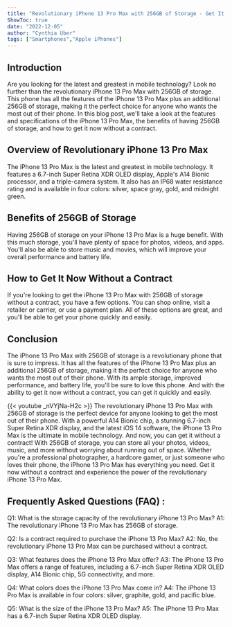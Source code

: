 ```yaml
---
title: "Revolutionary iPhone 13 Pro Max with 256GB of Storage - Get It Now Without a Contract!"
ShowToc: true 
date: "2022-12-05"
author: "Cynthia Uber" 
tags: ["Smartphones","Apple iPhones"]
---
```

## Introduction

Are you looking for the latest and greatest in mobile technology? Look no further than the revolutionary iPhone 13 Pro Max with 256GB of storage. This phone has all the features of the iPhone 13 Pro Max plus an additional 256GB of storage, making it the perfect choice for anyone who wants the most out of their phone. In this blog post, we'll take a look at the features and specifications of the iPhone 13 Pro Max, the benefits of having 256GB of storage, and how to get it now without a contract.

## Overview of Revolutionary iPhone 13 Pro Max

The iPhone 13 Pro Max is the latest and greatest in mobile technology. It features a 6.7-inch Super Retina XDR OLED display, Apple's A14 Bionic processor, and a triple-camera system. It also has an IP68 water resistance rating and is available in four colors: silver, space gray, gold, and midnight green.

## Benefits of 256GB of Storage

Having 256GB of storage on your iPhone 13 Pro Max is a huge benefit. With this much storage, you'll have plenty of space for photos, videos, and apps. You'll also be able to store music and movies, which will improve your overall performance and battery life.

## How to Get It Now Without a Contract

If you're looking to get the iPhone 13 Pro Max with 256GB of storage without a contract, you have a few options. You can shop online, visit a retailer or carrier, or use a payment plan. All of these options are great, and you'll be able to get your phone quickly and easily.

## Conclusion

The iPhone 13 Pro Max with 256GB of storage is a revolutionary phone that is sure to impress. It has all the features of the iPhone 13 Pro Max plus an additional 256GB of storage, making it the perfect choice for anyone who wants the most out of their phone. With its ample storage, improved performance, and battery life, you'll be sure to love this phone. And with the ability to get it now without a contract, you can get it quickly and easily.

{{< youtube _nVYjNa-H2c >}} 
The revolutionary iPhone 13 Pro Max with 256GB of storage is the perfect device for anyone looking to get the most out of their phone. With a powerful A14 Bionic chip, a stunning 6.7-inch Super Retina XDR display, and the latest iOS 14 software, the iPhone 13 Pro Max is the ultimate in mobile technology. And now, you can get it without a contract! With 256GB of storage, you can store all your photos, videos, music, and more without worrying about running out of space. Whether you're a professional photographer, a hardcore gamer, or just someone who loves their phone, the iPhone 13 Pro Max has everything you need. Get it now without a contract and experience the power of the revolutionary iPhone 13 Pro Max.

## Frequently Asked Questions (FAQ) :
Q1: What is the storage capacity of the revolutionary iPhone 13 Pro Max?
A1: The revolutionary iPhone 13 Pro Max has 256GB of storage.

Q2: Is a contract required to purchase the iPhone 13 Pro Max?
A2: No, the revolutionary iPhone 13 Pro Max can be purchased without a contract.

Q3: What features does the iPhone 13 Pro Max offer?
A3: The iPhone 13 Pro Max offers a range of features, including a 6.7-inch Super Retina XDR OLED display, A14 Bionic chip, 5G connectivity, and more.

Q4: What colors does the iPhone 13 Pro Max come in?
A4: The iPhone 13 Pro Max is available in four colors: silver, graphite, gold, and pacific blue.

Q5: What is the size of the iPhone 13 Pro Max?
A5: The iPhone 13 Pro Max has a 6.7-inch Super Retina XDR OLED display.


